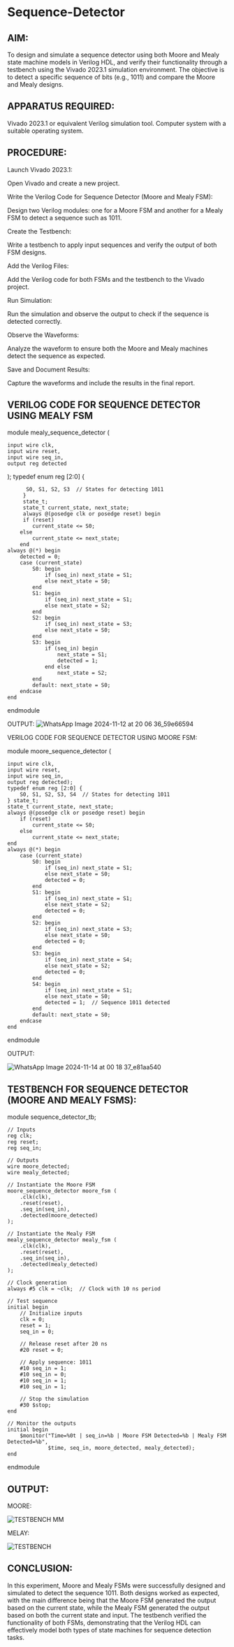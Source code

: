 # Sequence-Detector

## AIM:

To design and simulate a sequence detector using both Moore and Mealy state machine models in Verilog HDL, and verify their functionality through a testbench using the Vivado 2023.1 simulation environment. The objective is to detect a specific sequence of bits (e.g., 1011) and compare the Moore and Mealy designs.

## APPARATUS REQUIRED:


   Vivado 2023.1 or equivalent Verilog simulation tool.
   Computer system with a suitable operating system.

## PROCEDURE:

   Launch Vivado 2023.1:

   Open Vivado and create a new project.

   Write the Verilog Code for Sequence Detector (Moore and Mealy FSM):

   Design two Verilog modules: one for a Moore FSM and another for a Mealy FSM to detect a sequence such as 1011.

   Create the Testbench:

   Write a testbench to apply input sequences and verify the output of both FSM designs.

   Add the Verilog Files:

   Add the Verilog code for both FSMs and the testbench to the Vivado project.

  Run Simulation:

  Run the simulation and observe the output to check if the sequence is detected correctly.

  Observe the Waveforms:

  Analyze the waveform to ensure both the Moore and Mealy machines detect the sequence as expected.

  Save and Document Results:

  Capture the waveforms and include the results in the final report.

## VERILOG CODE FOR SEQUENCE DETECTOR USING MEALY FSM


module mealy_sequence_detector (

    input wire clk,
    input wire reset,
    input wire seq_in,
    output reg detected
);
    typedef enum reg [2:0] {
    
          S0, S1, S2, S3  // States for detecting 1011
         }
         state_t;
         state_t current_state, next_state;
         always @(posedge clk or posedge reset) begin
         if (reset)
            current_state <= S0;
        else
            current_state <= next_state; 
        end
    always @(*) begin
        detected = 0;
        case (current_state)
            S0: begin
                if (seq_in) next_state = S1;
                else next_state = S0; 
            end
            S1: begin
                if (seq_in) next_state = S1;
                else next_state = S2;
            end
            S2: begin
                if (seq_in) next_state = S3;
                else next_state = S0; 
            end
            S3: begin
                if (seq_in) begin
                    next_state = S1;
                    detected = 1; 
                end else 
                    next_state = S2;
            end
            default: next_state = S0;
        endcase
    end
endmodule

OUTPUT:
 ![WhatsApp Image 2024-11-12 at 20 06 36_59e66594](https://github.com/user-attachments/assets/19d9fc92-8761-47c5-a1b2-4d43b1ac2c43)



VERILOG CODE FOR SEQUENCE DETECTOR USING MOORE FSM:


module moore_sequence_detector (

    input wire clk,
    input wire reset,
    input wire seq_in,
    output reg detected);
    typedef enum reg [2:0] {
        S0, S1, S2, S3, S4  // States for detecting 1011
    } state_t;
    state_t current_state, next_state;
    always @(posedge clk or posedge reset) begin
        if (reset)
            current_state <= S0;
        else
            current_state <= next_state;
    end
    always @(*) begin
        case (current_state)
            S0: begin
                if (seq_in) next_state = S1;
                else next_state = S0;
                detected = 0;
            end
            S1: begin
                if (seq_in) next_state = S1;
                else next_state = S2;
                detected = 0;
            end
            S2: begin
                if (seq_in) next_state = S3;
                else next_state = S0;
                detected = 0;
            end
            S3: begin
                if (seq_in) next_state = S4;
                else next_state = S2;
                detected = 0;
            end
            S4: begin
                if (seq_in) next_state = S1;
                else next_state = S0;
                detected = 1;  // Sequence 1011 detected
            end
            default: next_state = S0;
        endcase
    end
endmodule


OUTPUT:

![WhatsApp Image 2024-11-14 at 00 18 37_e81aa540](https://github.com/user-attachments/assets/8feede34-199e-46ef-80c2-133b436c77be)

## TESTBENCH FOR SEQUENCE DETECTOR (MOORE AND MEALY FSMS):


module sequence_detector_tb;

    // Inputs
    reg clk;
    reg reset;
    reg seq_in;

    // Outputs
    wire moore_detected;
    wire mealy_detected;

    // Instantiate the Moore FSM
    moore_sequence_detector moore_fsm (
        .clk(clk),
        .reset(reset),
        .seq_in(seq_in),
        .detected(moore_detected)
    );

    // Instantiate the Mealy FSM
    mealy_sequence_detector mealy_fsm (
        .clk(clk),
        .reset(reset),
        .seq_in(seq_in),
        .detected(mealy_detected)
    );

    // Clock generation
    always #5 clk = ~clk;  // Clock with 10 ns period

    // Test sequence
    initial begin
        // Initialize inputs
        clk = 0;
        reset = 1;
        seq_in = 0;

        // Release reset after 20 ns
        #20 reset = 0;

        // Apply sequence: 1011
        #10 seq_in = 1;
        #10 seq_in = 0;
        #10 seq_in = 1;
        #10 seq_in = 1;

        // Stop the simulation
        #30 $stop;
    end

    // Monitor the outputs
    initial begin
        $monitor("Time=%0t | seq_in=%b | Moore FSM Detected=%b | Mealy FSM Detected=%b",
                 $time, seq_in, moore_detected, mealy_detected);
    end
    
endmodule

## OUTPUT:

MOORE:

![TESTBENCH MM](https://github.com/user-attachments/assets/399926f0-4dca-4056-8c54-07d8fc29679a)

MELAY:

![TESTBENCH](https://github.com/user-attachments/assets/0a261e86-4a3c-4209-9a06-6696ec80d124)

## CONCLUSION:

In this experiment, Moore and Mealy FSMs were successfully designed and simulated to detect the sequence 1011. Both designs worked as expected, with the main difference being that the Moore FSM generated the output based on the current state, while the Mealy FSM generated the output based on both the current state and input. The testbench verified the functionality of both FSMs, demonstrating that the Verilog HDL can effectively model both types of state machines for sequence detection tasks.
